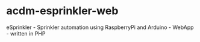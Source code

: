 # acdm-esprinkler-web
eSprinkler - Sprinkler automation using RaspberryPi and Arduino - WebApp - written in PHP
